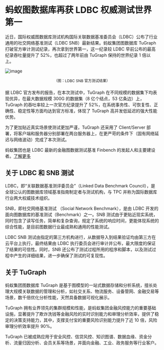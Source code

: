 # 蚂蚁图数据库再获 LDBC 权威测试世界第一
<style>
    img{
        width:auto;
        height:auto;
        margin:0 auto;
        display:block;
    }
</style>
近日，国际权威图数据库测试机构国际关联数据基准委员会（LDBC）公布了行业通用的社交网络基准测试（LDBC SNB）最新结果。蚂蚁集团图数据库 TuGraph 打破官方审计测试纪录，再次拿到世界第一，这一纪录较 LDBC 早前公布的最高纪录吞吐量提升了 52%，也超过了两年前由 TuGraph 保持的世界纪录 1 倍以上。

![image](https://gw.alipayobjects.com/mdn/rms_fa12c2/afts/img/A*ML2VR5-Eh-cAAAAAAAAAAAAAARQnAQ)

<div style="text-align: center;font-size:12px;margin-bottom:20px;">（图：LDBC SNB 官方测试结果）</div>

据 LDBC 官方发布的报告，在本次测试中，TuGraph 在不同规模的数据集下均表现优异，在最大数据规模 300G 的数据集（8 亿个结点，53 亿条边）上，TuGraph 的吞吐率较上一次官方纪录提升了 52%，在系统事务性、可恢复性、正确性、稳定性等方面均达到官方标准，体现了 TuGraph 高并发低延迟的强大性能优势。

为了更加贴近真实场景使测试更加严谨，TuGraph 还采用了 Client/Server 部署，将客户端和服务器分别部署在两台服务器上，在更严苛的条件下（固有网络延迟与网络波动）完成了本次测试。

蚂蚁集团也是 LDBC 最新的金融图数据测试基准 Finbench 的发起人和主要建设者。[了解更多](https://mp.weixin.qq.com/s?__biz=MzkyNDI4Njc5NA==&mid=2247484369&idx=1&sn=7940557a0cb68032a2a8876575005df6&chksm=c1d969f4f6aee0e2fd1ac5eeecae3255581feb7c35a63197191eb695166e07afddf91e407e80&scene=21#wechat_redirect)

## 关于 LDBC 和 SNB 测试

LDBC，即“关联数据基准测评委员会”（Linked Data Benchmark Council），是全球公认的图数据库领域基准指南制定者与测试机构，与 TPC 并称为国际数据库行业两大权威技术组织。

SNB，即社交网络基准测试 （Social Network Benchmark），是由 LDBC 开发的面向图数据库的基准测试（Benchmark）之一。SNB 测试由于更贴近现实系统，同时包含了读写任务，简单和复杂查询，规定了系统的响应时间，更能体现系统的综合性能，是目前图数据行业最成熟和通用的性能测试。

LDBC SNB 测试由指定的第三方机构进行，从数据导入到结果验证均由第三方在云平台上执行，最终结果由 LDBC 执行委员会进行审计并公布，最大限度的保证了结果的可信性。同时，SNB 还公布了测试过程所用的程序和脚本，以及测试过程中产生的详细结果，进一步确保了测试的可复现性。

## 关于 TuGraph

蚂蚁集团图数据库 TuGraph 是基于图模型的一站式数据存储和分析系统，擅长处理大规模关联数据的管理和分析，如社交关系、物流服务、设备管网、金融交易等场景，数千倍优化分析性能，天然具备数据可视化展示。

TuGraph 拥有业界领先的集群规模和性能，是蚂蚁集团金融风控能力的重要基础设施，显著提升了欺诈洗钱等金融风险的实时识别能力和审理分析效率，提供了稳定的决策支持能力，其中，支撑支付宝的重要风险识别能力提升了近 10 倍，风险审理分析效率提升 90%。

TuGraph 已被成熟应用于安全风控、信贷风控、知识图谱、数据血缘、资金分析、流量归因分析、会员关系等场景，并面向金融、工业、政务服务等行业客户。
